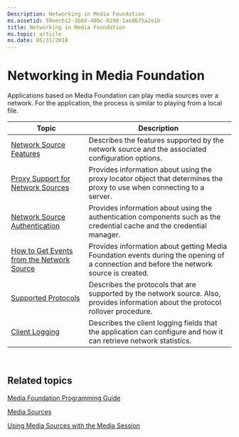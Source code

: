 ```yaml
---
Description: Networking in Media Foundation
ms.assetid: 59eec612-3b6d-400c-8190-1ae8675a2e1b
title: Networking in Media Foundation
ms.topic: article
ms.date: 05/31/2018
---
```


# Networking in Media Foundation

Applications based on Media Foundation can play media sources over a network. For the application, the process is similar to playing from a local file.



| Topic                                                                                      | Description                                                                                                                             |
|--------------------------------------------------------------------------------------------|-----------------------------------------------------------------------------------------------------------------------------------------|
| [Network Source Features](network-source-features.md)                                     | Describes the features supported by the network source and the associated configuration options.                                        |
| [Proxy Support for Network Sources](proxy-support-for-network-sources.md)                 | Provides information about using the proxy locator object that determines the proxy to use when connecting to a server.                 |
| [Network Source Authentication](network-source-authentication.md)                         | Provides information about using the authentication components such as the credential cache and the credential manager.                 |
| [How to Get Events from the Network Source](how-to-get-events-from-the-network-source.md) | Provides information about getting Media Foundation events during the opening of a connection and before the network source is created. |
| [Supported Protocols](supported-protocols.md)                                             | Describes the protocols that are supported by the network source. Also, provides information about the protocol rollover procedure.     |
| [Client Logging](client-logging.md)                                                       | Describes the client logging fields that the application can configure and how it can retrieve network statistics.                      |



 

## Related topics

<dl> <dt>

[Media Foundation Programming Guide](media-foundation-programming-guide.md)
</dt> <dt>

[Media Sources](media-sources.md)
</dt> <dt>

[Using Media Sources with the Media Session](using-media-sources-with-the-media-session.md)
</dt> </dl>

 

 



